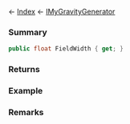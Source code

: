 ← [Index](Api-Index) ← [IMyGravityGenerator](SpaceEngineers.Game.ModAPI.Ingame.IMyGravityGenerator)

### Summary

```csharp
public float FieldWidth { get; }
```

### Returns

### Example

### Remarks

